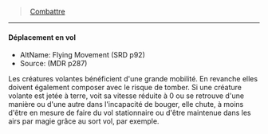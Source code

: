 ﻿---
!GenericItem
Id: combat_hd.md#déplacement-en-vol
ParentLink: combat_hd.md#combattre
Name: Déplacement en vol
ParentName: Combattre
NameLevel: 4
AltName: Flying Movement (SRD p92)
Source: (MDR p287)
Attributes:
  Name: Déplacement en vol
  Markdown: >+
    #### <!--Name-->Déplacement en vol<!--/Name-->


    - AltName: <!--AltName-->Flying Movement (SRD p92)<!--/AltName-->

    - Source: <!--Source-->(MDR p287)<!--/Source-->


    Les créatures volantes bénéficient d'une grande mobilité. En revanche elles doivent également composer avec le risque de tomber. Si une créature volante est jetée à terre, voit sa vitesse réduite à 0 ou se retrouve d'une manière ou d'une autre dans l'incapacité de bouger, elle chute, à moins d'être en mesure de faire du vol stationnaire ou d'être maintenue dans les airs par magie grâce au sort vol, par exemple.

  AltName: Flying Movement (SRD p92)
  Source: (MDR p287)
AttributesDictionary: >+
  Name: Déplacement en vol

  Markdown: >+

    #### <!--Name-->Déplacement en vol<!--/Name-->





    - AltName: <!--AltName-->Flying Movement (SRD p92)<!--/AltName-->



    - Source: <!--Source-->(MDR p287)<!--/Source-->





    Les créatures volantes bénéficient d'une grande mobilité. En revanche elles doivent également composer avec le risque de tomber. Si une créature volante est jetée à terre, voit sa vitesse réduite à 0 ou se retrouve d'une manière ou d'une autre dans l'incapacité de bouger, elle chute, à moins d'être en mesure de faire du vol stationnaire ou d'être maintenue dans les airs par magie grâce au sort vol, par exemple.



  AltName: Flying Movement (SRD p92)

  Source: (MDR p287)

---
> [Combattre](hd_combat.md)

---

#### Déplacement en vol

- AltName: Flying Movement (SRD p92)
- Source: (MDR p287)

Les créatures volantes bénéficient d'une grande mobilité. En revanche elles doivent également composer avec le risque de tomber. Si une créature volante est jetée à terre, voit sa vitesse réduite à 0 ou se retrouve d'une manière ou d'une autre dans l'incapacité de bouger, elle chute, à moins d'être en mesure de faire du vol stationnaire ou d'être maintenue dans les airs par magie grâce au sort vol, par exemple.

